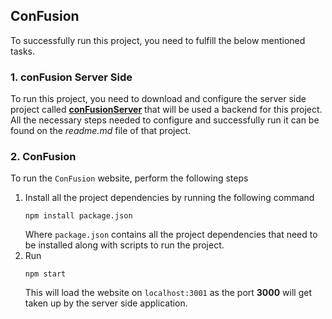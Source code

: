 ## ConFusion

To successfully run this project, you need to fulfill the below mentioned tasks.

### 1. conFusion Server Side
To run this project, you need to download and configure the server side project called **[conFusionServer](https://github.com/mnazir23/confusionServer)** that will be used a backend for this project. All the necessary steps needed to configure and successfully run it can be found on the *readme.md* file of that project.

### 2. ConFusion
To run the `ConFusion` website, perform the following steps

1. Install all the project dependencies by running the following command
    ```
    npm install package.json
    ```
    Where `package.json` contains all the project dependencies that need to be installed along with scripts to run the project.
2. Run
    ```
    npm start
    ```
    This will load the website on `localhost:3001` as the port **3000** will get taken up by the server side application.